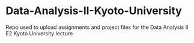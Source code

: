 # Data-Analysis-II-Kyoto-University
Repo used to upload assignments and project files for the Data Analysis II E2 Kyoto University lecture
